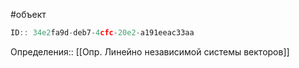 #объект

```javascript
ID:: 34e2fa9d-deb7-4cfc-20e2-a191eeac33aa
```

Определения:: [[Опр. Линейно независимой системы векторов]]